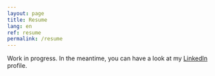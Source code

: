 ```yaml
---
layout: page
title: Resume
lang: en
ref: resume
permalink: /resume
---
```


Work in progress. In the meantime, you can have a look at my
[LinkedIn](https://www.linkedin.com/in/paul-julien-vauthier-135b7531) profile.
